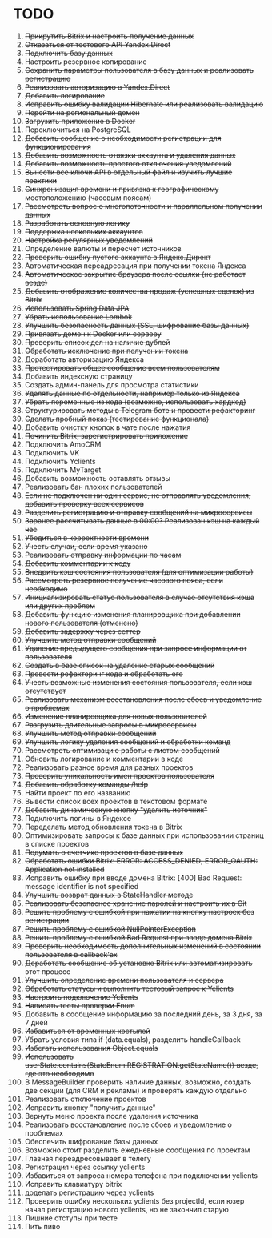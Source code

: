 # **TODO**

1) ~~Прикрутить Bitrix и настроить получение данных~~
2) ~~Отказаться от тестового API Yandex.Direct~~
3) ~~Подключить базу данных~~
4) Настроить резервное копирование
5) ~~Сохранить параметры пользователя в базу данных и реализовать регистрацию~~
6) ~~Реализовать авторизацию в Yandex.Direct~~
7) ~~Добавить логирование~~
8) ~~Исправить ошибку валидации Hibernate или реализовать валидацию~~
9) ~~Перейти на региональный домен~~
10) ~~Загрузить приложение в Docker~~
11) ~~Переключиться на PostgreSQL~~
12) ~~Добавить сообщение о необходимости регистрации для функционирования~~
13) ~~Добавить возможность отвязки аккаунта и удаления данных~~
14) ~~Добавить возможность простого отключения уведомлений~~
15) ~~Вынести все ключи API в отдельный файл и изучить лучшие практики~~
16) ~~Синхронизация времени и привязка к географическому местоположению (часовым поясам)~~
17) ~~Рассмотреть вопрос о многопоточности и параллельном получении данных~~
18) ~~Разработать основную логику~~
19) ~~Поддержка нескольких аккаунтов~~
20) ~~Настройка регулярных уведомлений~~
21) Определение валюты и пересчет источников
22) ~~Проверить ошибку пустого аккаунта в Яндекс.Директ~~
23) ~~Автоматическая переадресация при получении токена Яндекса~~
24) ~~Автоматическое закрытие браузера после ссылки (не работает везде)~~
25) ~~Добавить отображение количества продаж (успешных сделок) из Bitrix~~
26) ~~Использовать Spring Data JPA~~
27) ~~Убрать использование Lombok~~
28) ~~Улучшить безопасность данных (SSL, шифрование базы данных)~~
29) ~~Привязать домен к Docker или серверу~~
30) ~~Проверить список дел на наличие дублей~~
31) ~~Обработать исключение при получении токена~~
32) Доработать авторизацию Яндекса
33) ~~Протестировать общее сообщение всем пользователям~~
34) Добавить индексную страницу
35) Создать админ-панель для просмотра статистики
36) ~~Удалять данные по отдельности, например только из Яндекса~~
37) ~~Убрать переменные из кода (возможно, использовать хардкод)~~
38) ~~Структурировать методы в Telegram боте и провести рефакторинг~~
39) ~~Сделать пробный показ (тестирование функционала)~~
40) Добавить очистку кнопок в чате после нажатия
41) ~~Починить Bitrix, зарегистрировать приложение~~
42) Подключить AmoCRM
43) Подключить VK
44) Подключить Yclients
45) Подключить MyTarget
46) Добавить возможность оставлять отзывы
47) Реализовать бан плохих пользователей
48) ~~Если не подключен ни один сервис, не отправлять уведомления, добавить проверку всех сервисов~~
49) ~~Разделить регистрацию и отправку сообщений на микросервисы~~
50) ~~Заранее рассчитывать данные в 00:00? Реализован кэш на каждый час~~
51) ~~Убедиться в корректности времени~~
52) ~~Учесть случаи, если время указано~~
53) ~~Реализовать отправку информации по часам~~
54) ~~Добавить комментарии к коду~~
55) ~~Внедрить кэш состояния пользователя (для оптимизации работы)~~
56) ~~Рассмотреть резервное получение часового пояса, если необходимо~~
57) ~~Инициализировать статус пользователя в случае отсутствия кэша или других проблем~~
58) ~~Добавить функцию изменения планировщика при добавлении нового пользователя (отменено)~~
59) ~~Добавить задержку через сеттер~~
60) ~~Улучшить метод отправки сообщений~~
61) ~~Удаление предыдущего сообщения при запросе информации от пользователя~~
62) ~~Создать в базе список на удаление старых сообщений~~
63) ~~Провести рефакторинг кода и обработать его~~
64) ~~Учесть возможные изменения состояния пользователя, если кэш отсутствует~~
65) ~~Реализовать механизм восстановления после сбоев и уведомление о проблемах~~
66) ~~Изменение планировщика для новых пользователей~~
67) ~~Разгрузить длительные запросы в микросервисы~~
68) ~~Улучшить метод отправки сообщений~~
69) ~~Улучшить логику удаления сообщений и обработки команд~~
70) ~~Рассмотреть оптимизацию работы с листом сообщений~~
71) Обновить логирование и комментарии в коде
72) Реализовать разное время для разных проектов
73) ~~Проверить уникальность имен проектов пользователя~~
74) ~~Добавить обработку команды /help~~
75) Найти проект по его названию
76) Вывести список всех проектов в текстовом формате
77) ~~Добавить динамическую кнопку "удалить источник"~~
78) Подключить логины в Яндексе
79) Переделать метод обновления токена в Bitrix
80) Оптимизировать запросы к базе данных при использовании страниц в списке проектов
81) ~~Подумать о счетчике проектов в базе данных~~
82) ~~Обработать ошибки Bitrix: ERROR: ACCESS_DENIED; ERROR_OAUTH: Application not installed~~
83) Исправить ошибку при вводе домена Bitrix: [400] Bad Request: message identifier is not specified
84) ~~Улучшить возврат данных в StateHandler методе~~
85) ~~Реализовать безопасное хранение паролей и настроить их в Git~~
86) ~~Решить проблему с ошибкой при нажатии на кнопку настроек без регистрации~~
87) ~~Решить проблему с ошибкой NullPointerException~~
88) ~~Решить проблему с ошибкой Bad Request при вводе домена Bitrix~~
89) ~~Проверить необходимость дополнительных изменений в состоянии пользователя в callback'ах~~
90) ~~Доработать сообщение об установке Bitrix или автоматизировать этот процесс~~
91) ~~Улучшить определение времени пользователя и сервера~~
92) ~~Обработать статусы и выполнить тестовый запрос к Yclients~~
93) ~~Настроить подключение Yclients~~
94) ~~Написать тесты проверки Enum~~
95) Добавить в сообщение информацию за последний день, за 3 дня, за 7 дней
96) ~~Избавиться от временных костылей~~
97) ~~Убрать условия типа if (data.equals), разделить handleCallback~~
98) ~~Избегать использования Object.equals~~
99) ~~Использовать userState.contains(StateEnum.REGISTRATION.getStateName()) везде, где это необходимо~~
100) В MessageBuilder проверить наличие данных, возможно, создать две секции (для CRM и рекламы) и проверять каждую отдельно
101) Реализовать отключение проектов
102) ~~Исправить кнопку "получить данные"~~
103) Вернуть меню проекта после удаления источника
104) Реализовать восстановление после сбоев и уведомление о проблемах
105) Обеспечить шифрование базы данных
106) Возможно стоит разделить ежедневные сообщения по проектам
107) Главная переадресовывает в телегу
108) Регистрация через ссылку yclients 
109) ~~Избавиться от запроса номера телефона при подключении yclients~~
110) Исправить клавиатуру bitrix
111) доделать регистрацию через yclients
112) Проверить ошибку нескольких yclients без projectId, если юзер начал регистрацию нового yclients, но не закончил старую
113) Лишние отступы при тесте
114) Пить пиво
